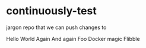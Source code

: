 continuously-test
=================
jargon
repo that we can push changes to

Hello
World
Again
And again
Foo
Docker magic
Flibble
